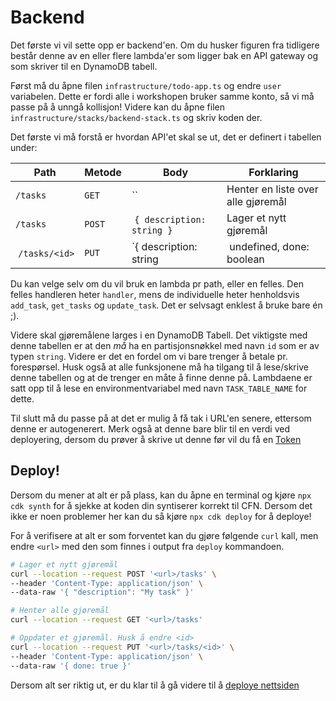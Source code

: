 # Backend
Det første vi vil sette opp er backend'en. Om du husker figuren fra tidligere består denne av en eller flere lambda'er som ligger bak en API gateway og som skriver til en DynamoDB tabell.

Først må du åpne filen `infrastructure/todo-app.ts` og endre `user` variabelen. Dette er fordi alle i workshopen bruker samme konto, så vi må passe på å unngå kollisjon! Videre kan du åpne filen `infrastructure/stacks/backend-stack.ts` og skriv koden der.

Det første vi må forstå er hvordan API'et skal se ut, det er definert i tabellen under:

| Path | Metode | Body | Forklaring |
| ---- | ------ | ---- | ---------- |
| `/tasks` | `GET` | `` | Henter en liste over alle gjøremål |
| `/tasks` | `POST` | `{ description: string }` | Lager et nytt gjøremål |
| `/tasks/<id>` | `PUT` | `{ description: string | undefined, done: boolean | undefined }` | Oppdaterer ett gjøremål |

Du kan velge selv om du vil bruk en lambda pr path, eller en felles. Den felles handleren heter `handler`, mens de individuelle heter henholdsvis `add_task`, `get_tasks` og `update_task`. Det er selvsagt enklest å bruke bare én ;).

Videre skal gjøremålene larges i en DynamoDB Tabell. Det viktigste med denne tabellen er at den _må_ ha en partisjonsnøkkel med navn `id` som er av typen `string`. Videre er det en fordel om vi bare trenger å betale pr. forespørsel. Husk også at alle funksjonene må ha tilgang til å lese/skrive denne tabellen og at de trenger en måte å finne denne på. Lambdaene er satt opp til å lese en environmentvariabel med navn `TASK_TABLE_NAME` for dette.

Til slutt må du passe på at det er mulig å få tak i URL'en senere, ettersom denne er autogenerert. Merk også at denne bare blir til en verdi ved deployering, dersom du prøver å skrive ut denne før vil du få en [Token](https://docs.aws.amazon.com/cdk/v2/guide/tokens.html)


## Deploy!
Dersom du mener at alt er på plass, kan du åpne en terminal og kjøre `npx cdk synth` for å sjekke at koden din syntiserer korrekt til CFN. Dersom det ikke er noen problemer her kan du så kjøre `npx cdk deploy` for å deploye!

For å verifisere at alt er som forventet kan du gjøre følgende `curl` kall, men endre `<url>` med den som finnes i output fra `deploy` kommandoen.

```bash
# Lager et nytt gjøremål
curl --location --request POST '<url>/tasks' \
--header 'Content-Type: application/json' \
--data-raw '{ "description": "My task" }'
```

```bash
# Henter alle gjøremål
curl --location --request GET '<url>/tasks'
```

```bash
# Oppdater et gjøremål. Husk å endre <id>
curl --location --request PUT '<url>/tasks/<id>' \
--header 'Content-Type: application/json' \
--data-raw '{ done: true }'
```

Dersom alt ser riktig ut, er du klar til å gå videre til å [deploye nettsiden](part_3.md)
